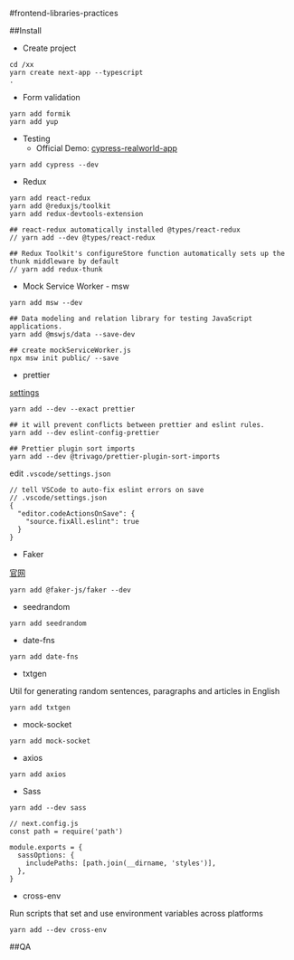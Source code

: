 #frontend-libraries-practices

##Install

* Create project

```
cd /xx
yarn create next-app --typescript
.
```


* Form validation

```
yarn add formik
yarn add yup
```

* Testing
	* Official Demo: [cypress-realworld-app](https://github.com/cypress-io/cypress-realworld-app)

```
yarn add cypress --dev
```

* Redux

```
yarn add react-redux
yarn add @reduxjs/toolkit
yarn add redux-devtools-extension

## react-redux automatically installed @types/react-redux
// yarn add --dev @types/react-redux

## Redux Toolkit's configureStore function automatically sets up the thunk middleware by default
// yarn add redux-thunk
```

* Mock Service Worker - msw

```
yarn add msw --dev

## Data modeling and relation library for testing JavaScript applications.
yarn add @mswjs/data --save-dev

## create mockServiceWorker.js
npx msw init public/ --save
```

* prettier

[settings](https://prettier.io/docs/en/options.html)

```
yarn add --dev --exact prettier

## it will prevent conflicts between prettier and eslint rules.
yarn add --dev eslint-config-prettier

## Prettier plugin sort imports
yarn add --dev @trivago/prettier-plugin-sort-imports

```

edit ```.vscode/settings.json```

```
// tell VSCode to auto-fix eslint errors on save
// .vscode/settings.json
{
  "editor.codeActionsOnSave": {
    "source.fixAll.eslint": true
  }
}
```

* Faker

[官网](https://fakerjs.dev/guide/usage.html)

```
yarn add @faker-js/faker --dev
```

* seedrandom

```
yarn add seedrandom
```

* date-fns

```
yarn add date-fns
```

* txtgen

Util for generating random sentences, paragraphs and articles in English

```
yarn add txtgen
```

* mock-socket

```
yarn add mock-socket
```

* axios

```
yarn add axios
```

* Sass

```
yarn add --dev sass
```

```
// next.config.js
const path = require('path')

module.exports = {
  sassOptions: {
    includePaths: [path.join(__dirname, 'styles')],
  },
}
```

* cross-env

Run scripts that set and use environment variables across platforms


```
yarn add --dev cross-env
```

##QA